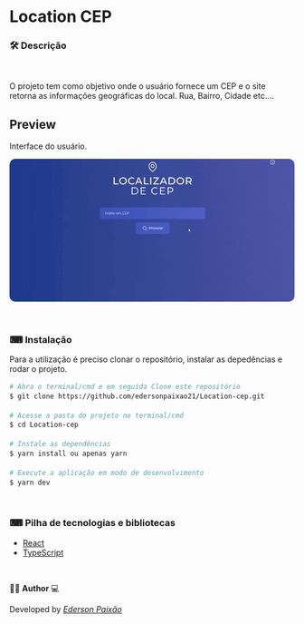<p align="center">
<h1>
 Location CEP
</h1>
</p>

### 🛠  Descrição

</br>

O projeto tem como objetivo onde o usuário fornece um CEP e o site retorna as informações geográficas do local. Rua, Bairro, Cidade etc....


## Preview
Interface do usuário.
</br>

<p align="center">
  <kbd>
 <img width="auto" style="border-radius: 10px" height="auto" 
 src="https://github.com/edersonpaixao21/Location-cep/blob/master/src/assets/GifPreview.gif" alt="Intro">
  </kbd>
  </br>
</p>

</br>

### ⌨ Instalação
Para a utilização é preciso clonar o repositório, instalar as depedências e rodar o projeto.

```bash
# Abra o terminal/cmd e em seguida Clone este repositório
$ git clone https://github.com/edersonpaixao21/Location-cep.git

# Acesse a pasta do projeto no terminal/cmd
$ cd Location-cep

# Instale as dependências
$ yarn install ou apenas yarn

# Execute a aplicação em modo de desenvolvimento
$ yarn dev

```

</br>

### ⌨ Pilha de tecnologias e bibliotecas

-   [React](https://github.com/facebook/react)
-   [TypeScript](https://www.typescriptlang.org/)

</br>

👨‍💻 **Author** 💻

Developed by [_Ederson Paixão_](https://www.linkedin.com/in/ederson-paix%C3%A3o-a14051242/)
